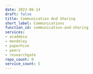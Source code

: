 ```yaml
---
date: 2022-06-14
draft: false
title: Communication And Sharing
short_label: Communications
function_id: communication-and-sharing
services:
- academia
- mendeley
- paperhive
- peers
- researchgate
repo_count: 0
service_count: 5
---
```



